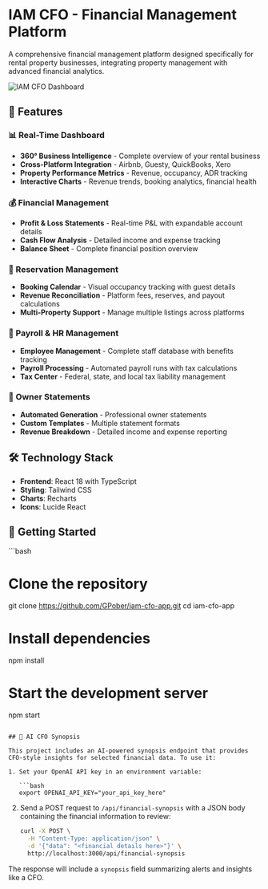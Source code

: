 # IAM CFO - Financial Management Platform

A comprehensive financial management platform designed specifically for rental property businesses, integrating property management with advanced financial analytics.

![IAM CFO Dashboard](https://img.shields.io/badge/Built%20with-React%20%7C%20TypeScript%20%7C%20Tailwind-blue)

## 🚀 Features

### 📊 Real-Time Dashboard
- **360° Business Intelligence** - Complete overview of your rental business
- **Cross-Platform Integration** - Airbnb, Guesty, QuickBooks, Xero
- **Property Performance Metrics** - Revenue, occupancy, ADR tracking
- **Interactive Charts** - Revenue trends, booking analytics, financial health

### 💰 Financial Management
- **Profit & Loss Statements** - Real-time P&L with expandable account details
- **Cash Flow Analysis** - Detailed income and expense tracking
- **Balance Sheet** - Complete financial position overview

### 🏨 Reservation Management
- **Booking Calendar** - Visual occupancy tracking with guest details
- **Revenue Reconciliation** - Platform fees, reserves, and payout calculations
- **Multi-Property Support** - Manage multiple listings across platforms

### 👥 Payroll & HR Management
- **Employee Management** - Complete staff database with benefits tracking
- **Payroll Processing** - Automated payroll runs with tax calculations
- **Tax Center** - Federal, state, and local tax liability management

### 📄 Owner Statements
- **Automated Generation** - Professional owner statements
- **Custom Templates** - Multiple statement formats
- **Revenue Breakdown** - Detailed income and expense reporting

## 🛠️ Technology Stack

- **Frontend**: React 18 with TypeScript
- **Styling**: Tailwind CSS
- **Charts**: Recharts
- **Icons**: Lucide React

## 🚦 Getting Started

\`\`\`bash
# Clone the repository
git clone https://github.com/GPober/iam-cfo-app.git
cd iam-cfo-app

# Install dependencies
npm install

# Start the development server
npm start

```

## 🤖 AI CFO Synopsis

This project includes an AI-powered synopsis endpoint that provides CFO-style insights for selected financial data. To use it:

1. Set your OpenAI API key in an environment variable:

   ```bash
   export OPENAI_API_KEY="your_api_key_here"
   ```

2. Send a POST request to `/api/financial-synopsis` with a JSON body containing the financial information to review:

   ```bash
   curl -X POST \
     -H "Content-Type: application/json" \
     -d '{"data": "<financial details here>"}' \
     http://localhost:3000/api/financial-synopsis
   ```

The response will include a `synopsis` field summarizing alerts and insights like a CFO.
